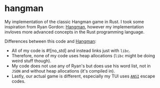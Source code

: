 # hangman
My implementation of the classic Hangman game in Rust.
I took some inspiration from Ryan Gordon: [Hangman](https://github.com/ryangordon11235/Hangman), however my implementation invloves more advanced concepts in the Rust programming language.

Differences between this code and [Hangman](https://github.com/ryangordon11235/Hangman):
- All of my code is #![no_std] and instead links just with `libc`.
- Therefore, none of my code uses heap allocations (`libc` might be doing weird stuff though).
- My code does not use any of Ryan's but does use his word list, not in `JSON` and without heap allocations (it's compiled in). 
- Lastly, our actual game is different, especially my TUI uses [`ANSI`](https://gist.github.com/fnky/458719343aabd01cfb17a3a4f7296797) escape codes.
